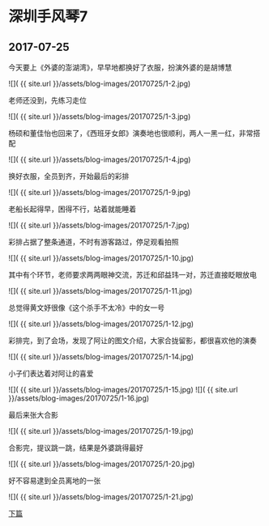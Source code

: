 深圳手风琴7
====================

2017-07-25
------------------------

今天要上《外婆的澎湖湾》，早早地都换好了衣服，扮演外婆的是胡博慧

![]( {{ site.url }}/assets/blog-images/20170725/1-2.jpg)

老师还没到，先练习走位

![]( {{ site.url }}/assets/blog-images/20170725/1-3.jpg)

杨硕和董佳怡也回来了，《西班牙女郎》演奏地也很顺利，两人一黑一红，非常搭配

![]( {{ site.url }}/assets/blog-images/20170725/1-4.jpg)

换好衣服，全员到齐，开始最后的彩排

![]( {{ site.url }}/assets/blog-images/20170725/1-9.jpg)

老船长起得早，困得不行，站着就能睡着

![]( {{ site.url }}/assets/blog-images/20170725/1-7.jpg)

彩排占据了整条通道，不时有游客路过，停足观看拍照

![]( {{ site.url }}/assets/blog-images/20170725/1-10.jpg)

其中有个环节，老师要求两两眼神交流，苏迁和邱益玮一对，苏迁直接眨眼放电

![]( {{ site.url }}/assets/blog-images/20170725/1-11.jpg)

总觉得黄文妤很像《这个杀手不太冷》中的女一号

![]( {{ site.url }}/assets/blog-images/20170725/1-12.jpg)

彩排完，到了会场，发现了阿让的图文介绍，大家合拢留影，都很喜欢他的演奏

![]( {{ site.url }}/assets/blog-images/20170725/1-14.jpg)

小子们表达着对阿让的喜爱

![]( {{ site.url }}/assets/blog-images/20170725/1-15.jpg)
![]( {{ site.url }}/assets/blog-images/20170725/1-16.jpg)

最后来张大合影

![]( {{ site.url }}/assets/blog-images/20170725/1-19.jpg)

合影完，提议跳一跳，结果是外婆跳得最好

![]( {{ site.url }}/assets/blog-images/20170725/1-20.jpg)

好不容易逮到全员离地的一张

![]( {{ site.url }}/assets/blog-images/20170725/1-21.jpg)

[下篇](/2017/07/25/深圳手风琴8.html)